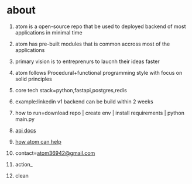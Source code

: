 # about
1. atom is a open-source repo that be used to deployed backend of most applications in minimal time
2. atom has pre-built modules that is common accross most of the applications
3. primary vision is to entreprenurs to laucnh their ideas faster
4. atom follows Procedural+functional programming style with focus on solid principles
5. core tech stack=python,fastapi,postgres,redis
6. example:linkedin v1 backend can be build within 2 weeks
7. how to run=download repo | create env | install requirements | python main.py
8. [api docs](https://atom-tbsk.onrender.com/docs)
9. [how atom can help](https://docs.google.com/spreadsheets/d/1UwSomfcP8CWhZbS3_ROaYkmCb9ODXQOpIH6Glfrhtp4/edit?gid=0#gid=0)
10. contact=atom36942@gmail.com


3. action_
4. clean


